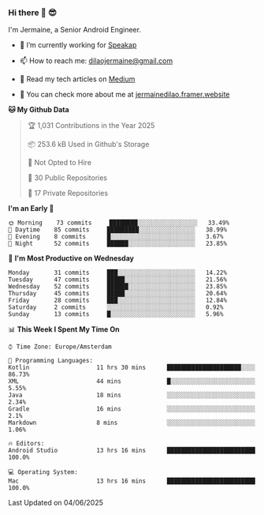 ### Hi there 👋 😎
I'm Jermaine, a Senior Android Engineer.

- 🔭 I’m currently working for [Speakap](https://www.speakap.com/)

- 📫 How to reach me: dilaojermaine@gmail.com

- 📖 Read my tech articles on [Medium](https://jermainedilao.medium.com/)

- 👀 You can check more about me at [jermainedilao.framer.website](https://jermainedilao.framer.website)

<!--
**jermainedilao/jermainedilao** is a ✨ _special_ ✨ repository because its `README.md` (this file) appears on your GitHub profile.

Here are some ideas to get you started:

- 🔭 I’m currently working on ...
- 🌱 I’m currently learning ...
- 👯 I’m looking to collaborate on ...
- 🤔 I’m looking for help with ...
- 💬 Ask me about ...
- 📫 How to reach me: ...
- 😄 Pronouns: ...
- ⚡ Fun fact: ...
-->

<!--START_SECTION:waka-->
**🐱 My Github Data** 

> 🏆 1,031 Contributions in the Year 2025
 > 
> 📦 253.6 kB Used in Github's Storage 
 > 
> 🚫 Not Opted to Hire
 > 
> 📜 30 Public Repositories 
 > 
> 🔑 17 Private Repositories  
 > 
**I'm an Early 🐤** 

```text
🌞 Morning    73 commits     ████████░░░░░░░░░░░░░░░░░   33.49% 
🌆 Daytime    85 commits     █████████░░░░░░░░░░░░░░░░   38.99% 
🌃 Evening    8 commits      █░░░░░░░░░░░░░░░░░░░░░░░░   3.67% 
🌙 Night      52 commits     ██████░░░░░░░░░░░░░░░░░░░   23.85%

```
📅 **I'm Most Productive on Wednesday** 

```text
Monday       31 commits     ███░░░░░░░░░░░░░░░░░░░░░░   14.22% 
Tuesday      47 commits     █████░░░░░░░░░░░░░░░░░░░░   21.56% 
Wednesday    52 commits     ██████░░░░░░░░░░░░░░░░░░░   23.85% 
Thursday     45 commits     █████░░░░░░░░░░░░░░░░░░░░   20.64% 
Friday       28 commits     ███░░░░░░░░░░░░░░░░░░░░░░   12.84% 
Saturday     2 commits      ░░░░░░░░░░░░░░░░░░░░░░░░░   0.92% 
Sunday       13 commits     █░░░░░░░░░░░░░░░░░░░░░░░░   5.96%

```


📊 **This Week I Spent My Time On** 

```text
⌚︎ Time Zone: Europe/Amsterdam

💬 Programming Languages: 
Kotlin                   11 hrs 30 mins      █████████████████████░░░░   86.73% 
XML                      44 mins             █░░░░░░░░░░░░░░░░░░░░░░░░   5.55% 
Java                     18 mins             ░░░░░░░░░░░░░░░░░░░░░░░░░   2.34% 
Gradle                   16 mins             ░░░░░░░░░░░░░░░░░░░░░░░░░   2.1% 
Markdown                 8 mins              ░░░░░░░░░░░░░░░░░░░░░░░░░   1.06%

🔥 Editors: 
Android Studio           13 hrs 16 mins      █████████████████████████   100.0%

💻 Operating System: 
Mac                      13 hrs 16 mins      █████████████████████████   100.0%

```


 Last Updated on 04/06/2025
<!--END_SECTION:waka-->
